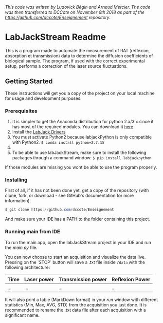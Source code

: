 *This code was written by Ludovick Bégin and Arnaud Mercier.  The code was then transferred to DCCote on November 6th 2018 as part of the https://github.com/dccote/Enseignement repository*.



# LabJackStream Readme

This is a program made to automate the measurement of RAT (réflexion, absorption et transmission) data to determine the diffusion coefficients of biological sample. The program, if used with the correct experimental setup, performs a correction of the laser source fluctuations.

## Getting Started

These instructions will get you a copy of the project on your local machine for usage and development purposes.

### Prerequisites

1. It is simpler to get the Anaconda distribution for python 2.x/3.x since it has most of the required modules. You can download it  [here](https://www.anaconda.com/download/)
2. Install the [LabJack Drivers](https://labjack.com/support/software/installers/ud)
3. You must activate Python2 because labjackPython is only compatible with Python2. 
   `$ conda install python=2.7.15`
4. 
5. To be able to use labJackStream, make sure to install the following packages through a command window: `$ pip install labjackpython`

If those modules are missing you wont be able to use the program properly.

### Installing

First of all, if it has not been done yet, get a copy of the repository (with clone, fork, or download - see GitHub's documentation for more information).

```powershell
$ git clone https://github.com/dccote/Enseignement
```

And make sure your IDE has a PATH to the folder containing this project. 

### Running main from IDE

To run the main app, open the labJackStream project in your IDE and run the *main.py* file.

You can now choose to start an acquisition and visualize the data live. Pressing on the 'STOP' button will save a .txt file inside `/data` with the following architecture:

| Time | Laser power | Transmission power | Reflexion Power |
| ---- | ----------- | ------------------ | --------------- |
| ...  | ...         | ...                | ...             |


It will also print a table (MarkDown format) in your *run* window with different statistics (Min, Max, AVG, STD) from the acquisition you just done. It is recommended to rename the .txt data file after each acquisition with a significant name. 


